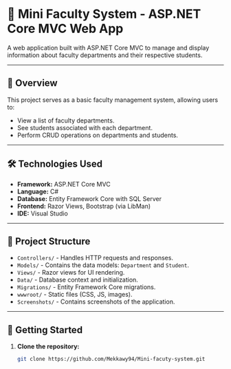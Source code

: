 # 🏫 Mini Faculty System - ASP.NET Core MVC Web App

A web application built with ASP.NET Core MVC to manage and display information about faculty departments and their respective students.

---

## 📖 Overview

This project serves as a basic faculty management system, allowing users to:

- View a list of faculty departments.
- See students associated with each department.
- Perform CRUD operations on departments and students.

---

## 🛠 Technologies Used

- **Framework:** ASP.NET Core MVC
- **Language:** C#
- **Database:** Entity Framework Core with SQL Server
- **Frontend:** Razor Views, Bootstrap (via LibMan)
- **IDE:** Visual Studio

---

## 📁 Project Structure

- `Controllers/` - Handles HTTP requests and responses.
- `Models/` - Contains the data models: `Department` and `Student`.
- `Views/` - Razor views for UI rendering.
- `Data/` - Database context and initialization.
- `Migrations/` - Entity Framework Core migrations.
- `wwwroot/` - Static files (CSS, JS, images).
- `Screenshots/` - Contains screenshots of the application.

---

## 🚀 Getting Started

1. **Clone the repository:**
   ```bash
   git clone https://github.com/Mekkawy94/Mini-facuty-system.git
 
